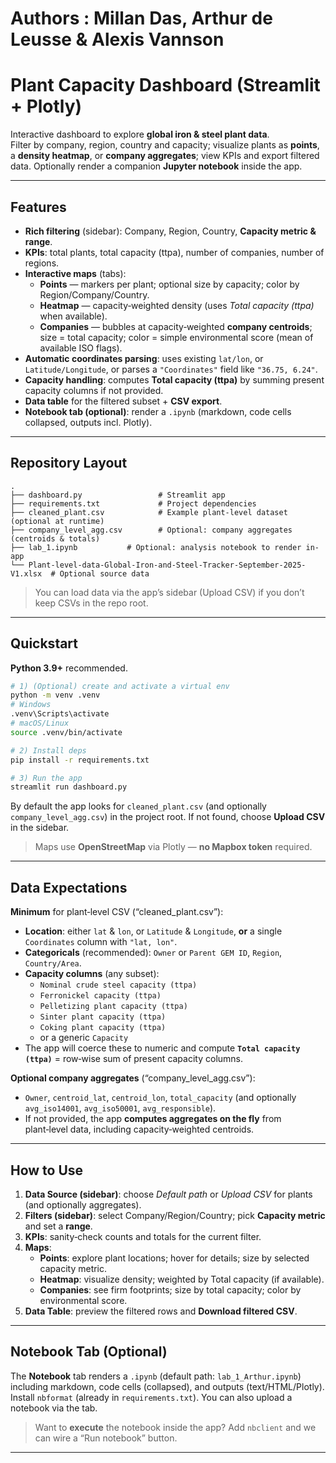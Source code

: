 # Authors : Millan Das, Arthur de Leusse & Alexis Vannson
#  Plant Capacity Dashboard (Streamlit + Plotly)

Interactive dashboard to explore **global iron & steel plant data**.  
Filter by company, region, country and capacity; visualize plants as **points**, a **density heatmap**, or **company aggregates**; view KPIs and export filtered data. Optionally render a companion **Jupyter notebook** inside the app.

---

##  Features

- **Rich filtering** (sidebar): Company, Region, Country, **Capacity metric & range**.
- **KPIs**: total plants, total capacity (ttpa), number of companies, number of regions.
- **Interactive maps** (tabs):
  - **Points** — markers per plant; optional size by capacity; color by Region/Company/Country.
  - **Heatmap** — capacity‑weighted density (uses *Total capacity (ttpa)* when available).
  - **Companies** — bubbles at capacity‑weighted **company centroids**; size = total capacity; color = simple environmental score (mean of available ISO flags).
- **Automatic coordinates parsing**: uses existing `lat/lon`, or `Latitude/Longitude`, or parses a `"Coordinates"` field like `"36.75, 6.24"`.
- **Capacity handling**: computes **Total capacity (ttpa)** by summing present capacity columns if not provided.
- **Data table** for the filtered subset + **CSV export**.
- **Notebook tab (optional)**: render a `.ipynb` (markdown, code cells collapsed, outputs incl. Plotly).

---

##  Repository Layout

```
.
├── dashboard.py                 # Streamlit app
├── requirements.txt             # Project dependencies
├── cleaned_plant.csv            # Example plant-level dataset (optional at runtime)
├── company_level_agg.csv        # Optional: company aggregates (centroids & totals)
├── lab_1.ipynb           # Optional: analysis notebook to render in-app
└── Plant-level-data-Global-Iron-and-Steel-Tracker-September-2025-V1.xlsx  # Optional source data
```

> You can load data via the app’s sidebar (Upload CSV) if you don’t keep CSVs in the repo root.

---

##  Quickstart

**Python 3.9+** recommended.

```bash
# 1) (Optional) create and activate a virtual env
python -m venv .venv
# Windows
.venv\Scripts\activate
# macOS/Linux
source .venv/bin/activate

# 2) Install deps
pip install -r requirements.txt

# 3) Run the app
streamlit run dashboard.py
```

By default the app looks for `cleaned_plant.csv` (and optionally `company_level_agg.csv`) in the project root. If not found, choose **Upload CSV** in the sidebar.

> Maps use **OpenStreetMap** via Plotly — **no Mapbox token** required.

---

##  Data Expectations

**Minimum** for plant‑level CSV (“cleaned_plant.csv”):

- **Location**: either `lat` & `lon`, or `Latitude` & `Longitude`, **or** a single `Coordinates` column with `"lat, lon"`.
- **Categoricals** (recommended): `Owner` or `Parent GEM ID`, `Region`, `Country/Area`.
- **Capacity columns** (any subset):
  - `Nominal crude steel capacity (ttpa)`
  - `Ferronickel capacity (ttpa)`
  - `Pelletizing plant capacity (ttpa)`
  - `Sinter plant capacity (ttpa)`
  - `Coking plant capacity (ttpa)`
  - or a generic `Capacity`
- The app will coerce these to numeric and compute **`Total capacity (ttpa)`** = row‑wise sum of present capacity columns.

**Optional company aggregates** (“company_level_agg.csv”):
- `Owner`, `centroid_lat`, `centroid_lon`, `total_capacity` (and optionally `avg_iso14001`, `avg_iso50001`, `avg_responsible`).  
- If not provided, the app **computes aggregates on the fly** from plant‑level data, including capacity‑weighted centroids.

---

##  How to Use

1. **Data Source (sidebar)**: choose *Default path* or *Upload CSV* for plants (and optionally aggregates).
2. **Filters (sidebar)**: select Company/Region/Country; pick **Capacity metric** and set a **range**.
3. **KPIs**: sanity‑check counts and totals for the current filter.
4. **Maps**:
   - **Points**: explore plant locations; hover for details; size by selected capacity metric.
   - **Heatmap**: visualize density; weighted by Total capacity (if available).
   - **Companies**: see firm footprints; size by total capacity; color by environmental score.
5. **Data Table**: preview the filtered rows and **Download filtered CSV**.

---

##  Notebook Tab (Optional)

The **Notebook** tab renders a `.ipynb` (default path: `lab_1_Arthur.ipynb`) including markdown, code cells (collapsed), and outputs (text/HTML/Plotly).  
Install `nbformat` (already in `requirements.txt`). You can also upload a notebook via the tab.

> Want to **execute** the notebook inside the app? Add `nbclient` and we can wire a “Run notebook” button.

---
